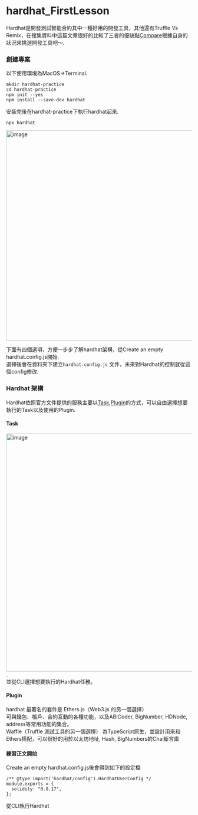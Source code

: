 # hardhat_FirstLesson

Hardhat是開發測試智能合約其中一種好用的開發工具，其他還有Truffle Vs Remix，在搜集資料中這篇文章很好的比較了三者的優缺點[Compare](https://theblockchainguy.dev/hardhat-vs-truffle-vs-remix)根據自身的狀況來挑選開發工具吧～.  

### 創建專案

以下使用環境為MacOS->Terminal.  
```CLI
mkdir hardhat-practice
cd hardhat-practice
npm init --yes
npm install --save-dev hardhat
```

安裝完後在hardhat-practice下執行hardhat起來.  
```CLI
npx hardhat
```
<img width="570" alt="image" src="https://user-images.githubusercontent.com/24216536/202661522-1e3502d1-d404-4ef1-8be7-33f7d0b8a547.png">   

下面有四個選項，方便一步步了解hardhat架構，從Create an empty hardhat.config.js開始.  
選擇後會在資料夾下建立`hardhat.config.js` 文件，未來對Hardhat的控制就從這個config修改.  

### Hardhat 架構
Hardhat依照官方文件提供的服務主要以[Task](https://hardhat.org/hardhat-runner/plugins),[Plugin](https://hardhat.org/hardhat-runner/plugins)的方式，可以自由選擇想要執行的Task以及使用的Plugin.   

#### Task
<img width="646" alt="image" src="https://user-images.githubusercontent.com/24216536/202893318-af6486b4-45ab-450a-8631-ea901edf5fa0.png">.  
並從CLI選擇想要執行的Hardhat任務。  

#### Plugin
hardhat 最著名的套件是
Ethers.js（Web3.js 的另一個選擇）   
可與錢包、帳戶、合約互動的各種功能，以及ABICoder, BigNumber, HDNode, address等常用功能的集合。   
Waffle（Truffle 測試工具的另一個選擇）
為TypeScript原生，並設計用來和Ethers搭配，可以很好的用於以太坊地址, Hash, BigNumbers的Chai斷言庫   

#### 練習正文開始
Create an empty hardhat.config.js後會得到如下的設定檔
```Solidity
/** @type import('hardhat/config').HardhatUserConfig */
module.exports = {
  solidity: "0.8.17",
};
```







從CLI執行Hardhat
